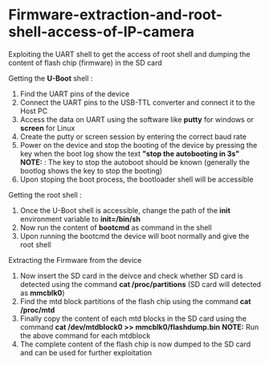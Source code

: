 # Firmware-extraction-and-root-shell-access-of-IP-camera
Exploiting the UART shell to get the access of root shell and dumping the content of flash chip (firmware) in the SD card 


Getting the **U-Boot** shell :
1. Find the UART pins of the device
2. Connect the UART pins to the USB-TTL converter and connect it to the Host PC 
3. Access the data on UART using the software like **putty** for windows or **screen** for Linux
4. Create the putty or screen session by entering the correct baud rate
5. Power on the device and stop the booting of the device by pressing the key when the boot log show the text **"stop the autobooting in 3s"**
**NOTE:** : The key to stop the autoboot should be known (generally the bootlog shows the key to stop the booting)
6. Upon stoping the boot process, the bootloader shell will be accessible


Getting the root shell :
1. Once the U-Boot shell is accessible, change the path of the **init** environment variable to **init=/bin/sh**
2. Now run the content of **bootcmd** as command in the shell
3. Upon running the bootcmd the device will boot normally and give the root shell

Extracting the Firmware from the device
1. Now insert the SD card in the deivce and check whether SD card is detected using the command **cat /proc/partitions** (SD card will detected as **mmcblk0**)
2. Find the mtd block partitions of the flash chip using the command **cat /proc/mtd**
3. Finally copy the content of each mtd blocks in the SD card using the command **cat /dev/mtdblock0 >> mmcblk0/flashdump.bin**
**NOTE:** Run the above command for each mtdblock
4. The complete content of the flash chip is now dumped to the SD card and can be used for further exploitation
